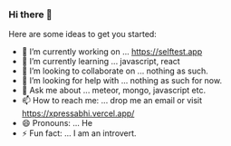 ### Hi there 👋

Here are some ideas to get you started:

- 🔭 I’m currently working on ... https://selftest.app
- 🌱 I’m currently learning ... javascript, react
- 👯 I’m looking to collaborate on ... nothing as such.
- 🤔 I’m looking for help with ... nothing as such for now.
- 💬 Ask me about ... meteor, mongo, javascript etc.
- 📫 How to reach me: ... drop me an email or visit https://xpressabhi.vercel.app/
- 😄 Pronouns: ... He
- ⚡ Fun fact: ... I am an introvert.
